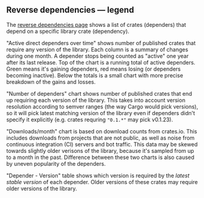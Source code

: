 ## Reverse dependencies — legend

The [reverse dependencies page](/crates/libc/rev) shows a list of crates (dependers) that depend on a specific library crate (dependency).

"Active direct dependers over time" shows number of published crates that require any version of the library. Each column is a summary of changes during one month. A depender stops being counted as "active" one year after its last release. Top of the chart is a running total of active dependers. Green means it's gaining dependers, red means losing (or dependers becoming inactive). Below the totals is a small chart with more precise breakdown of the gains and losses.

"Number of dependers" chart shows number of published crates that end up requiring each version of the library. This takes into account version resolution according to semver ranges (the way Cargo would pick versions), so it will pick latest matching version of the library even if dependers didn't specify it explicitly (e.g. crates requring `"0.1.*"` may pick v0.1.23).

"Downloads/month" chart is based on download counts from crates.io. This includes downloads from projects that are not public, as well as noise from continuous integration (CI) servers and bot traffic. This data may be skewed towards slightly older verisons of the library, because it's sampled from up to a month in the past. Difference between these two charts is also caused by uneven popularity of the dependers.

"Depender - Version" table shows which version is required by the _latest stable version_ of each depender. Older versions of these crates may require older versions of the library.

